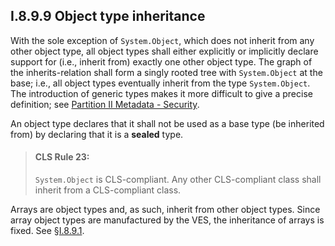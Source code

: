 ## I.8.9.9 Object type inheritance

With the sole exception of `System.Object`, which does not inherit from any other object type, all object types shall either explicitly or implicitly declare support for (i.e., inherit from) exactly one other object type. The graph of the inherits-relation shall form a singly rooted tree with `System.Object` at the base; i.e., all object types eventually inherit from the type `System.Object`. The introduction of generic types makes it more difficult to give a precise definition; see [Partition II Metadata - Security](ii.20-declarative-security.md).

An object type declares that it shall not be used as a base type (be inherited from) by declaring that it is a **sealed** type.

> #### CLS Rule 23:
>
> `System.Object` is CLS-compliant. Any other CLS-compliant class shall inherit from a CLS-compliant class.

Arrays are object types and, as such, inherit from other object types. Since array object types are manufactured by the VES, the inheritance of arrays is fixed. See §[I.8.9.1](i.8.9.1-array-types.md).
